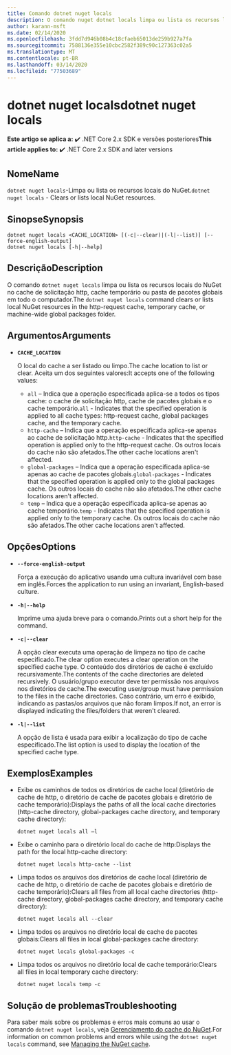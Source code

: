 ```yaml
---
title: Comando dotnet nuget locals
description: O comando nuget dotnet locals limpa ou lista os recursos locais do NuGet, como cache de solicitação http-, cache temporário ou pasta de pacotes globais em todo o computador.
author: karann-msft
ms.date: 02/14/2020
ms.openlocfilehash: 3fdd7d946b08b4c18cfaeb65013de259b927a7fa
ms.sourcegitcommit: 7588136e355e10cbc2582f389c90c127363c02a5
ms.translationtype: MT
ms.contentlocale: pt-BR
ms.lasthandoff: 03/14/2020
ms.locfileid: "77503689"
---
```

# <a name="dotnet-nuget-locals"></a><span data-ttu-id="366d3-103">dotnet nuget locals</span><span class="sxs-lookup"><span data-stu-id="366d3-103">dotnet nuget locals</span></span>

<span data-ttu-id="366d3-104">**Este artigo se aplica a:** ✔️ .NET Core 2.x SDK e versões posteriores</span><span class="sxs-lookup"><span data-stu-id="366d3-104">**This article applies to:** ✔️ .NET Core 2.x SDK and later versions</span></span>

## <a name="name"></a><span data-ttu-id="366d3-105">Nome</span><span class="sxs-lookup"><span data-stu-id="366d3-105">Name</span></span>

<span data-ttu-id="366d3-106">`dotnet nuget locals`-Limpa ou lista os recursos locais do NuGet.</span><span class="sxs-lookup"><span data-stu-id="366d3-106">`dotnet nuget locals` - Clears or lists local NuGet resources.</span></span>

## <a name="synopsis"></a><span data-ttu-id="366d3-107">Sinopse</span><span class="sxs-lookup"><span data-stu-id="366d3-107">Synopsis</span></span>

```dotnetcli
dotnet nuget locals <CACHE_LOCATION> [(-c|--clear)|(-l|--list)] [--force-english-output]
dotnet nuget locals [-h|--help]
```

## <a name="description"></a><span data-ttu-id="366d3-108">Descrição</span><span class="sxs-lookup"><span data-stu-id="366d3-108">Description</span></span>

<span data-ttu-id="366d3-109">O comando `dotnet nuget locals` limpa ou lista os recursos locais do NuGet no cache de solicitação http, cache temporário ou pasta de pacotes globais em todo o computador.</span><span class="sxs-lookup"><span data-stu-id="366d3-109">The `dotnet nuget locals` command clears or lists local NuGet resources in the http-request cache, temporary cache, or machine-wide global packages folder.</span></span>

## <a name="arguments"></a><span data-ttu-id="366d3-110">Argumentos</span><span class="sxs-lookup"><span data-stu-id="366d3-110">Arguments</span></span>

- **`CACHE_LOCATION`**

  <span data-ttu-id="366d3-111">O local do cache a ser listado ou limpo.</span><span class="sxs-lookup"><span data-stu-id="366d3-111">The cache location to list or clear.</span></span> <span data-ttu-id="366d3-112">Aceita um dos seguintes valores:</span><span class="sxs-lookup"><span data-stu-id="366d3-112">It accepts one of the following values:</span></span>

  * <span data-ttu-id="366d3-113">`all` – Indica que a operação especificada aplica-se a todos os tipos cache: o cache de solicitação http, cache de pacotes globais e o cache temporário.</span><span class="sxs-lookup"><span data-stu-id="366d3-113">`all` - Indicates that the specified operation is applied to all cache types: http-request cache, global packages cache, and the temporary cache.</span></span>
  * <span data-ttu-id="366d3-114">`http-cache` – Indica que a operação especificada aplica-se apenas ao cache de solicitação http.</span><span class="sxs-lookup"><span data-stu-id="366d3-114">`http-cache` - Indicates that the specified operation is applied only to the http-request cache.</span></span> <span data-ttu-id="366d3-115">Os outros locais do cache não são afetados.</span><span class="sxs-lookup"><span data-stu-id="366d3-115">The other cache locations aren't affected.</span></span>
  * <span data-ttu-id="366d3-116">`global-packages` – Indica que a operação especificada aplica-se apenas ao cache de pacotes globais.</span><span class="sxs-lookup"><span data-stu-id="366d3-116">`global-packages` - Indicates that the specified operation is applied only to the global packages cache.</span></span> <span data-ttu-id="366d3-117">Os outros locais do cache não são afetados.</span><span class="sxs-lookup"><span data-stu-id="366d3-117">The other cache locations aren't affected.</span></span>
  * <span data-ttu-id="366d3-118">`temp` – Indica que a operação especificada aplica-se apenas ao cache temporário.</span><span class="sxs-lookup"><span data-stu-id="366d3-118">`temp` - Indicates that the specified operation is applied only to the temporary cache.</span></span> <span data-ttu-id="366d3-119">Os outros locais do cache não são afetados.</span><span class="sxs-lookup"><span data-stu-id="366d3-119">The other cache locations aren't affected.</span></span>

## <a name="options"></a><span data-ttu-id="366d3-120">Opções</span><span class="sxs-lookup"><span data-stu-id="366d3-120">Options</span></span>

- **`--force-english-output`**

  <span data-ttu-id="366d3-121">Força a execução do aplicativo usando uma cultura invariável com base em inglês.</span><span class="sxs-lookup"><span data-stu-id="366d3-121">Forces the application to run using an invariant, English-based culture.</span></span>

- **`-h|--help`**

  <span data-ttu-id="366d3-122">Imprime uma ajuda breve para o comando.</span><span class="sxs-lookup"><span data-stu-id="366d3-122">Prints out a short help for the command.</span></span>

- **`-c|--clear`**

  <span data-ttu-id="366d3-123">A opção clear executa uma operação de limpeza no tipo de cache especificado.</span><span class="sxs-lookup"><span data-stu-id="366d3-123">The clear option executes a clear operation on the specified cache type.</span></span> <span data-ttu-id="366d3-124">O conteúdo dos diretórios de cache é excluído recursivamente.</span><span class="sxs-lookup"><span data-stu-id="366d3-124">The contents of the cache directories are deleted recursively.</span></span> <span data-ttu-id="366d3-125">O usuário/grupo executor deve ter permissão nos arquivos nos diretórios de cache.</span><span class="sxs-lookup"><span data-stu-id="366d3-125">The executing user/group must have permission to the files in the cache directories.</span></span> <span data-ttu-id="366d3-126">Caso contrário, um erro é exibido, indicando as pastas/os arquivos que não foram limpos.</span><span class="sxs-lookup"><span data-stu-id="366d3-126">If not, an error is displayed indicating the files/folders that weren't cleared.</span></span>

- **`-l|--list`**

  <span data-ttu-id="366d3-127">A opção de lista é usada para exibir a localização do tipo de cache especificado.</span><span class="sxs-lookup"><span data-stu-id="366d3-127">The list option is used to display the location of the specified cache type.</span></span>

## <a name="examples"></a><span data-ttu-id="366d3-128">Exemplos</span><span class="sxs-lookup"><span data-stu-id="366d3-128">Examples</span></span>

- <span data-ttu-id="366d3-129">Exibe os caminhos de todos os diretórios de cache local (diretório de cache de http, o diretório de cache de pacotes globais e diretório de cache temporário):</span><span class="sxs-lookup"><span data-stu-id="366d3-129">Displays the paths of all the local cache directories (http-cache directory, global-packages cache directory, and temporary cache directory):</span></span>

  ```dotnetcli
  dotnet nuget locals all –l
  ```

- <span data-ttu-id="366d3-130">Exibe o caminho para o diretório local do cache de http:</span><span class="sxs-lookup"><span data-stu-id="366d3-130">Displays the path for the local http-cache directory:</span></span>

  ```dotnetcli
  dotnet nuget locals http-cache --list
  ```

- <span data-ttu-id="366d3-131">Limpa todos os arquivos dos diretórios de cache local (diretório de cache de http, o diretório de cache de pacotes globais e diretório de cache temporário):</span><span class="sxs-lookup"><span data-stu-id="366d3-131">Clears all files from all local cache directories (http-cache directory, global-packages cache directory, and temporary cache directory):</span></span>

  ```dotnetcli
  dotnet nuget locals all --clear
  ```

- <span data-ttu-id="366d3-132">Limpa todos os arquivos no diretório local de cache de pacotes globais:</span><span class="sxs-lookup"><span data-stu-id="366d3-132">Clears all files in local global-packages cache directory:</span></span>

  ```dotnetcli
  dotnet nuget locals global-packages -c
  ```

- <span data-ttu-id="366d3-133">Limpa todos os arquivos no diretório local de cache temporário:</span><span class="sxs-lookup"><span data-stu-id="366d3-133">Clears all files in local temporary cache directory:</span></span>

  ```dotnetcli
  dotnet nuget locals temp -c
  ```

## <a name="troubleshooting"></a><span data-ttu-id="366d3-134">Solução de problemas</span><span class="sxs-lookup"><span data-stu-id="366d3-134">Troubleshooting</span></span>

<span data-ttu-id="366d3-135">Para saber mais sobre os problemas e erros mais comuns ao usar o comando `dotnet nuget locals`, veja [Gerenciamento do cache do NuGet](/nuget/consume-packages/managing-the-nuget-cache).</span><span class="sxs-lookup"><span data-stu-id="366d3-135">For information on common problems and errors while using the `dotnet nuget locals` command, see [Managing the NuGet cache](/nuget/consume-packages/managing-the-nuget-cache).</span></span>
